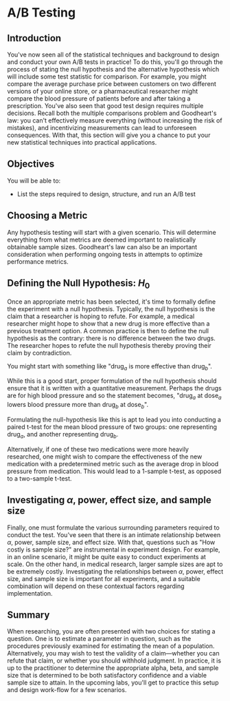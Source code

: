 
# A/B Testing

## Introduction

You've now seen all of the statistical techniques and background to design and conduct your own A/B tests in practice! To do this, you'll go through the process of stating the null hypothesis and the alternative hypothesis which will include some test statistic for comparison. For example, you might compare the average purchase price between customers on two different versions of your online store, or a pharmaceutical researcher might compare the blood pressure of patients before and after taking a prescription. You've also seen that good test design requires multiple decisions. Recall both the multiple comparisons problem and Goodheart's law: you can't effectively measure everything (without increasing the risk of mistakes), and incentivizing measurements can lead to unforeseen consequences. With that, this section will give you a chance to put your new statistical techniques into practical applications.

## Objectives
You will be able to:

* List the steps required to design, structure, and run an A/B test

## Choosing a Metric
Any hypothesis testing will start with a given scenario. This will determine everything from what metrics are deemed important to realistically obtainable sample sizes. Goodheart's law can also be an important consideration when performing ongoing tests in attempts to optimize performance metrics.  


## Defining the Null Hypothesis: $H_0$

Once an appropriate metric has been selected, it's time to formally define the experiment with a null hypothesis. Typically, the null hypothesis is the claim that a researcher is hoping to refute. For example, a medical researcher might hope to show that a new drug is more effective than a previous treatment option. A common practice is then to define the null hypothesis as the contrary: there is no difference between the two drugs. The researcher hopes to refute the null hypothesis thereby proving their claim by contradiction. 

You might start with something like "$\text{drug}_a$ is more effective than $\text{drug}_b$".

While this is a good start, proper formulation of the null hypothesis should ensure that it is written with a quantitative measurement. Perhaps the drugs are for high blood pressure and so the statement becomes, "$\text{drug}_a$ at $\text{dose}_a$ lowers blood pressure more than $\text{drug}_b$ at $\text{dose}_b$".

Formulating the null-hypothesis like this is apt to lead you into conducting a paired t-test for the mean blood pressure of two groups: one representing $\text{drug}_a$, and another representing $\text{drug}_b$. 

Alternatively, if one of these two medications were more heavily researched, one might wish to compare the effectiveness of the new medication with a predetermined metric such as the average drop in blood pressure from medication. This would lead to a 1-sample t-test, as opposed to a two-sample t-test.

## Investigating $\alpha$, power, effect size, and sample size

Finally, one must formulate the various surrounding parameters required to conduct the test. You've seen that there is an intimate relationship between $\alpha$, power, sample size, and effect size. With that, questions such as "How costly is sample size?" are instrumental in experiment design. For example, in an online scenario, it might be quite easy to conduct experiments at scale. On the other hand, in medical research, larger sample sizes are apt to be extremely costly. Investigating the relationships between $\alpha$, power, effect size, and sample size is important for all experiments, and a suitable combination will depend on these contextual factors regarding implementation.

## Summary

When researching, you are often presented with two choices for stating a question. One is to estimate a parameter in question, such as the procedures previously examined for estimating the mean of a population. Alternatively, you may wish to test the validity of a claim&mdash;whether you can refute that claim, or whether you should withhold judgment. In practice, it is up to the practitioner to determine the appropriate alpha, beta, and sample size that is determined to be both satisfactory confidence and a viable sample size to attain. In the upcoming labs, you'll get to practice this setup and design work-flow for a few scenarios.
